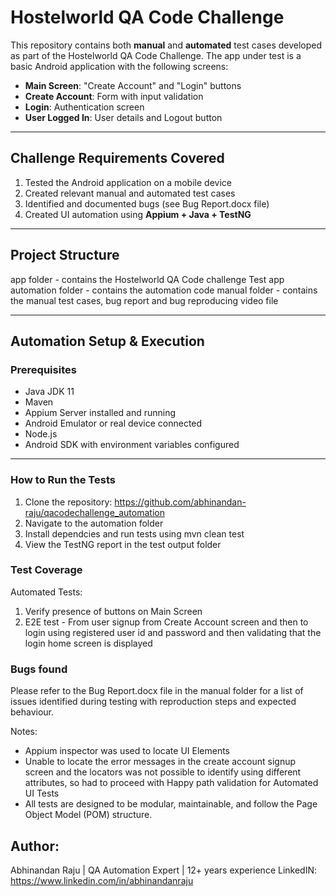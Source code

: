 # Hostelworld QA Code Challenge

This repository contains both **manual** and **automated** test cases developed as part of the Hostelworld QA Code Challenge. The app under test is a basic Android application with the following screens:

- **Main Screen**: "Create Account" and "Login" buttons
- **Create Account**: Form with input validation
- **Login**: Authentication screen
- **User Logged In**: User details and Logout button

---

## Challenge Requirements Covered

1. Tested the Android application on a mobile device
2. Created relevant manual and automated test cases 
3. Identified and documented bugs (see Bug Report.docx file)
4. Created UI automation using **Appium + Java + TestNG**

---

## Project Structure

app folder - contains the Hostelworld QA Code challenge Test app
automation folder - contains the automation code
manual folder - contains the manual test cases, bug report and bug reproducing video file

---

## Automation Setup & Execution

### Prerequisites

- Java JDK 11
- Maven
- Appium Server installed and running
- Android Emulator or real device connected
- Node.js
- Android SDK with environment variables configured

---

### How to Run the Tests

1. Clone the repository: https://github.com/abhinandan-raju/qacodechallenge_automation
2. Navigate to the automation folder
3. Install dependcies and run tests using mvn clean test
4. View the TestNG report in the test output folder


### Test Coverage
Automated Tests:
1. Verify presence of buttons on Main Screen
2. E2E test - From user signup from Create Account screen and then to login using registered user id and password and then validating that the login home screen is displayed

### Bugs found
Please refer to the Bug Report.docx file in the manual folder for a list of issues identified during testing with reproduction steps and expected behaviour.

Notes: 
- Appium inspector was used to locate UI Elements
- Unable to locate the error messages in the create account signup screen and the locators was not possible to identify using different attributes, so had to proceed with Happy path validation for Automated UI Tests
- All tests are designed to be modular, maintainable, and follow the Page Object Model (POM) structure.


## Author:
Abhinandan Raju | 
QA Automation Expert | 12+ years experience
LinkedIN: https://www.linkedin.com/in/abhinandanraju 
